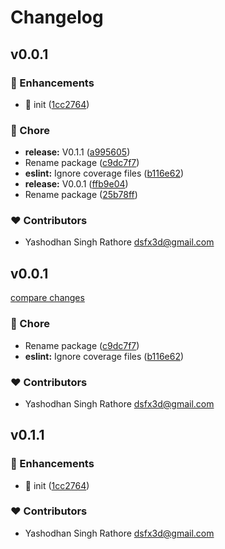# Changelog


## v0.0.1


### 🚀 Enhancements

- 🎉  init ([1cc2764](https://github.com/dsfx3d/starter-world/commit/1cc2764))

### 🏡 Chore

- **release:** V0.1.1 ([a995605](https://github.com/dsfx3d/starter-world/commit/a995605))
- Rename package ([c9dc7f7](https://github.com/dsfx3d/starter-world/commit/c9dc7f7))
- **eslint:** Ignore coverage files ([b116e62](https://github.com/dsfx3d/starter-world/commit/b116e62))
- **release:** V0.0.1 ([ffb9e04](https://github.com/dsfx3d/starter-world/commit/ffb9e04))
- Rename package ([25b78ff](https://github.com/dsfx3d/starter-world/commit/25b78ff))

### ❤️ Contributors

- Yashodhan Singh Rathore <dsfx3d@gmail.com>

## v0.0.1

[compare changes](https://github.com/dsfx3d/pop-soda/compare/v0.1.1...v0.0.1)

### 🏡 Chore

- Rename package ([c9dc7f7](https://github.com/dsfx3d/pop-soda/commit/c9dc7f7))
- **eslint:** Ignore coverage files ([b116e62](https://github.com/dsfx3d/pop-soda/commit/b116e62))

### ❤️ Contributors

- Yashodhan Singh Rathore <dsfx3d@gmail.com>

## v0.1.1


### 🚀 Enhancements

- 🎉  init ([1cc2764](https://github.com/dsfx3d/pop-soda/commit/1cc2764))

### ❤️ Contributors

- Yashodhan Singh Rathore <dsfx3d@gmail.com>

